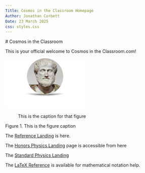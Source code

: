 ```yaml
---
Title: Cosmos in the Classroom Homepage
Author: Jonathan Corbett
Date: 23 March 2025
css: styles.css
---
```


<div class="header">
# Cosmos in the Classroom


</div>

This is your official welcome to Cosmos in the Classroom.com!

<div class="column1" >
<span>
    <img src="aristotle.png" alt="Aristotle" width="50%" height="auto">
    <figure>This is the caption for that figure</figure>
    <figcaption> Figure 1. This is the figure caption</figcaption>
    </span>
</div>

The [Reference Landing] is here.

The [Honors Physics Landing] page is accessible from here

The [Standard Physics Landing]

The [LaTeX Reference] is available for mathematical notation help.


<!-- document references are below -->
[Reference Landing]: /ref/ref_lib
[Honors Physics Landing]: ../src/hphys_landing
[Aristotle]: aristotle.png
[Standard Physics Landing]: ../src/sphys_overview
[LaTeX Reference]: https://cosmosintheclassroom.org/src/ref_latex